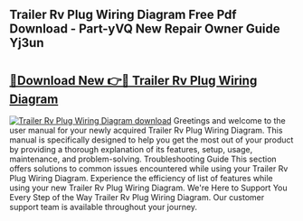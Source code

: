 ## Trailer Rv Plug Wiring Diagram Free Pdf Download - Part-yVQ New Repair Owner Guide Yj3un

# <h2><a href="http://dfmyg1z.blite.top/?on=Trailer+Rv+Plug+Wiring+Diagram">🔗Download New 👉🔴 Trailer Rv Plug Wiring Diagram</a></h2>

[![Trailer Rv Plug Wiring Diagram download](https://i.imgur.com/lujVjoI.png)](http://dfmyg1z.blite.top/?on=Trailer+Rv+Plug+Wiring+Diagram)
Greetings and welcome to the user manual for your newly acquired Trailer Rv Plug Wiring Diagram. This manual is specifically designed to help you get the most out of your product by providing a thorough explanation of its features, setup, usage, maintenance, and problem-solving. Troubleshooting Guide This section offers solutions to common issues encountered while using your Trailer Rv Plug Wiring Diagram. Experience the efficiency of list of features while using your new Trailer Rv Plug Wiring Diagram. We're Here to Support You Every Step of the Way Trailer Rv Plug Wiring Diagram. Our customer support team is available throughout your journey.
